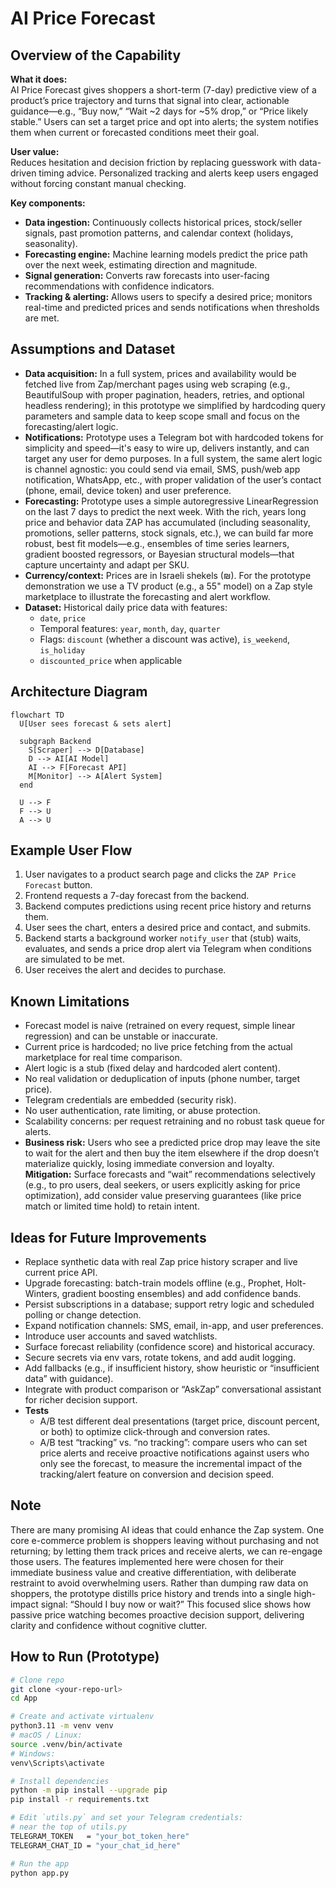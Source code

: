 # AI Price Forecast

## Overview of the Capability

**What it does:**  
AI Price Forecast gives shoppers a short-term (7-day) predictive view of a product’s price trajectory and turns that signal into clear, actionable guidance—e.g., “Buy now,” “Wait ~2 days for ~5% drop,” or “Price likely stable.” Users can set a target price and opt into alerts; the system notifies them when current or forecasted conditions meet their goal.

**User value:**  
Reduces hesitation and decision friction by replacing guesswork with data-driven timing advice. Personalized tracking and alerts keep users engaged without forcing constant manual checking.

**Key components:**  
- **Data ingestion:** Continuously collects historical prices, stock/seller signals, past promotion patterns, and calendar context (holidays, seasonality).  
- **Forecasting engine:** Machine learning models predict the price path over the next week, estimating direction and magnitude.  
- **Signal generation:** Converts raw forecasts into user-facing recommendations with confidence indicators.  
- **Tracking & alerting:** Allows users to specify a desired price; monitors real-time and predicted prices and sends notifications when thresholds are met.  


## Assumptions and Dataset
- **Data acquisition:** In a full system, prices and availability would be fetched live from Zap/merchant pages using web scraping (e.g., BeautifulSoup with proper pagination, headers, retries, and optional headless rendering); in this prototype we simplified by hardcoding query parameters and sample data to keep scope small and focus on the forecasting/alert logic.
- **Notifications:** Prototype uses a Telegram bot with hardcoded tokens for simplicity and speed—it's easy to wire up, delivers instantly, and can target any user for demo purposes. In a full system, the same alert logic is channel agnostic: you could send via email, SMS, push/web app notification, WhatsApp, etc., with proper validation of the user’s contact (phone, email, device token) and user preference.
- **Forecasting:** Prototype uses a simple autoregressive LinearRegression on the last 7 days to predict the next week. With the rich, years long price and behavior data ZAP has accumulated (including seasonality, promotions, seller patterns, stock signals, etc.), we can build far more robust, best fit models—e.g., ensembles of time series learners, gradient boosted regressors, or Bayesian structural models—that capture uncertainty and adapt per SKU.
- **Currency/context:** Prices are in Israeli shekels (₪). For the prototype demonstration we use a TV product (e.g., a 55" model) on a Zap style marketplace to illustrate the forecasting and alert workflow. 
- **Dataset:** Historical daily price data with features:  
  - `date`, `price`  
  - Temporal features: `year`, `month`, `day`, `quarter`  
  - Flags: `discount` (whether a discount was active), `is_weekend`, `is_holiday`  
  - `discounted_price` when applicable  
## Architecture Diagram

```mermaid
flowchart TD
  U[User sees forecast & sets alert] 
  
  subgraph Backend
    S[Scraper] --> D[Database]
    D --> AI[AI Model]
    AI --> F[Forecast API]
    M[Monitor] --> A[Alert System]
  end
  
  U --> F
  F --> U
  A --> U
```

## Example User Flow
1. User navigates to a product search page and clicks the `ZAP Price Forecast` button.  
2. Frontend requests a 7-day forecast from the backend.  
3. Backend computes predictions using recent price history and returns them.  
4. User sees the chart, enters a desired price and contact, and submits.  
5. Backend starts a background worker `notify_user` that (stub) waits, evaluates, and sends a price drop alert via Telegram when conditions are simulated to be met.  
6. User receives the alert and decides to purchase.

## Known Limitations
- Forecast model is naive (retrained on every request, simple linear regression) and can be unstable or inaccurate.  
- Current price is hardcoded; no live price fetching from the actual marketplace for real time comparison.  
- Alert logic is a stub (fixed delay and hardcoded alert content).  
- No real validation or deduplication of inputs (phone number, target price).  
- Telegram credentials are embedded (security risk).  
- No user authentication, rate limiting, or abuse protection.  
- Scalability concerns: per request retraining and no robust task queue for alerts.  
- **Business risk:** Users who see a predicted price drop may leave the site to wait for the alert and then buy the item elsewhere if the drop doesn’t materialize quickly, losing immediate conversion and loyalty.  
  **Mitigation:** Surface forecasts and “wait” recommendations selectively (e.g., to pro users, deal seekers, or users explicitly asking for price optimization), add consider value preserving guarantees (like price match or limited time hold) to retain intent.


## Ideas for Future Improvements
- Replace synthetic data with real Zap price history scraper and live current price API.  
- Upgrade forecasting: batch-train models offline (e.g., Prophet, Holt-Winters, gradient boosting ensembles) and add confidence bands.  
- Persist subscriptions in a database; support retry logic and scheduled polling or change detection.  
- Expand notification channels: SMS, email, in-app, and user preferences.  
- Introduce user accounts and saved watchlists.  
- Surface forecast reliability (confidence score) and historical accuracy.   
- Secure secrets via env vars, rotate tokens, and add audit logging.  
- Add fallbacks (e.g., if insufficient history, show heuristic or “insufficient data” with guidance).  
- Integrate with product comparison or “AskZap” conversational assistant for richer decision support.
- **Tests**
  -  A/B test different deal presentations (target price, discount percent, or both) to optimize click-through and conversion rates.
  -  A/B test “tracking” vs. “no tracking”: compare users who can set price alerts and receive proactive notifications against users who only see the forecast, to measure the incremental impact of the tracking/alert feature on conversion and decision speed.  


## Note
There are many promising AI ideas that could enhance the Zap system. One core e-commerce problem is shoppers leaving without purchasing and not returning; by letting them track prices and receive alerts, we can re-engage those users. The features implemented here were chosen for their immediate business value and creative differentiation, with deliberate restraint to avoid overwhelming users. Rather than dumping raw data on shoppers, the prototype distills price history and trends into a single high-impact signal: “Should I buy now or wait?” This focused slice shows how passive price watching becomes proactive decision support, delivering clarity and confidence without cognitive clutter.

## How to Run (Prototype)
```bash
# Clone repo
git clone <your-repo-url>
cd App

# Create and activate virtualenv
python3.11 -m venv venv                   
# macOS / Linux:
source .venv/bin/activate
# Windows:
venv\Scripts\activate

# Install dependencies
python -m pip install --upgrade pip
pip install -r requirements.txt

# Edit `utils.py` and set your Telegram credentials:
# near the top of utils.py
TELEGRAM_TOKEN   = "your_bot_token_here"
TELEGRAM_CHAT_ID = "your_chat_id_here"

# Run the app
python app.py

